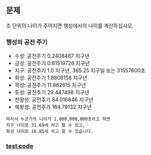 ## 문제
초 단위의 나이가 주어지면 행성에서의 나이를 계산하십시오.

### 행성의 공전 주기
- 수성: 공전주기 0.2408467 지구년
- 금성: 공전주기 0.61519726 지구년
- 지구: 공전주기 1.0 지구년, 365.25 지구일 또는 31557600초
- 화성: 공전주기 1.8808158 지구년
- 목성: 공전주기 11.862615 지구년
- 토성: 공전주기 29.447498 지구년
- 천왕성: 공전주기 84.016846 지구년
- 해왕성: 공전주기 164.79132 지구년

```
따라서 누군가의 나이가 1,000,000,000초라고 하면
지구 나이로 31.69세 라고 할 수 있고, 
화성 나이로 16.85세 라고 할 수 있습니다.
```

### [test code](test/spage_age_test.dart)